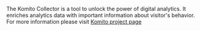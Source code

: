 The Komito Collector is a tool to unlock the power of digital analytics.
It enriches analytics data with important information about visitor's behavior.
For more information please visit [Komito project page](http://datamart.github.io/Komito)
